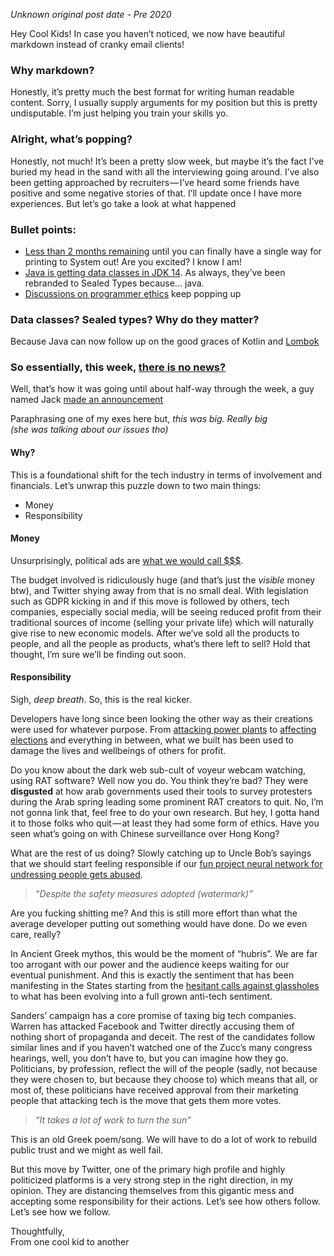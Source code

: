 _Unknown original post date - Pre 2020_

Hey Cool Kids! In case you haven’t noticed, we now have beautiful markdown instead of cranky email clients!

### Why markdown?

Honestly, it’s pretty much the best format for writing human readable content. Sorry, I usually supply arguments for my position but this is pretty undisputable. I’m just helping you train your skills yo.

### Alright, what’s popping?

Honestly, not much! It’s been a pretty slow week, but maybe it’s the fact I’ve buried my head in the sand with all the interviewing going around. I’ve also been getting approached by recruiters — I’ve heard some friends have positive and some negative stories of that. I’ll update once I have more experiences. But let’s go take a look at what happened

### Bullet points:

-   [Less than 2 months remaining](https://pythonclock.org/) until you can finally have a single way for printing to System out! Are you excited? I know I am!
-   [Java is getting data classes in JDK 14](https://twitter.com/rafaelcodes/status/1190027436383260673). As always, they’ve been rebranded to Sealed Types because… java.
-   [Discussions on programmer ethics](https://twitter.com/unclebobmartin/status/1188077201960255488) keep popping up

### Data classes? Sealed types? Why do they matter?

Because Java can now follow up on the good graces of Kotlin and [Lombok](https://projectlombok.org/)

### So essentially, this week, [there is no news?](https://www.reddit.com/r/AskHistorians/comments/757q0q/on_18_april_1930_the_bbc_announced_that_there_is/do44od0?utm_source=share&utm_medium=web2x)

Well, that’s how it was going until about half-way through the week, a guy named Jack [made an announcement](https://twitter.com/jack/status/1189634360472829952)

Paraphrasing one of my exes here but, _this was big. Really big   
(she was talking about our issues tho)_

#### Why?

This is a foundational shift for the tech industry in terms of involvement and financials. Let’s unwrap this puzzle down to two main things:

-   Money
-   Responsibility

#### Money

Unsurprisingly, political ads are [what we would call $$$](https://www.wsj.com/articles/political-ad-spending-will-approach-10-billion-in-2020-new-forecast-predicts-11559642400).

The budget involved is ridiculously huge (and that’s just the _visible_ money btw), and Twitter shying away from that is no small deal. With legislation such as GDPR kicking in and if this move is followed by others, tech companies, especially social media, will be seeing reduced profit from their traditional sources of income (selling your private life) which will naturally give rise to new economic models. After we’ve sold all the products to people, and all the people as products, what’s there left to sell? Hold that thought, I’m sure we’ll be finding out soon.

#### Responsibility

Sigh, _deep breath_. So, this is the real kicker.

Developers have long since been looking the other way as their creations were used for whatever purpose. From [attacking power plants](https://en.wikipedia.org/wiki/Stuxnet) to [affecting elections](https://www.youtube.com/watch?v=OQSMr-3GGvQ) and everything in between, what we built has been used to damage the lives and wellbeings of others for profit.

Do you know about the dark web sub-cult of voyeur webcam watching, using RAT software? Well now you do. You think they’re bad? They were **disgusted** at how arab governments used their tools to survey protesters during the Arab spring leading some prominent RAT creators to quit. No, I’m not gonna link that, feel free to do your own research. But hey, I gotta hand it to those folks who quit — at least they had some form of ethics. Have you seen what’s going on with Chinese surveillance over Hong Kong?

What are the rest of us doing? Slowly catching up to Uncle Bob’s sayings that we should start feeling responsible if our [fun project neural network for undressing people gets abused](https://twitter.com/deepnudeapp/status/1144307316231200768/photo/1).

> _“Despite the safety measures adopted (watermark)”_

Are you fucking shitting me? And this is still more effort than what the average developer putting out something would have done. Do we even care, really?

In Ancient Greek mythos, this would be the moment of “hubris”. We are far too arrogant with our power and the audience keeps waiting for our eventual punishment. And this is exactly the sentiment that has been manifesting in the States starting from the [hesitant calls against glassholes](https://nypost.com/2014/07/14/is-google-glass-cool-or-just-plain-creepy/) to what has been evolving into a full grown anti-tech sentiment.

Sanders’ campaign has a core promise of taxing big tech companies. Warren has attacked Facebook and Twitter directly accusing them of nothing short of propaganda and deceit. The rest of the candidates follow similar lines and if you haven’t watched one of the Zucc’s many congress hearings, well, you don’t have to, but you can imagine how they go. Politicians, by profession, reflect the will of the people (sadly, not because they were chosen to, but because they choose to) which means that all, or most of, these politicians have received approval from their marketing people that attacking tech is the move that gets them more votes.

> _“It takes a lot of work to turn the sun”_

This is an old Greek poem/song. We will have to do a lot of work to rebuild public trust and we might as well fail.

But this move by Twitter, one of the primary high profile and highly politicized platforms is a very strong step in the right direction, in my opinion. They are distancing themselves from this gigantic mess and accepting some responsibility for their actions. Let’s see how others follow. Let’s see how we follow.

Thoughtfully,  
From one cool kid to another